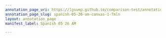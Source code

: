 ```yaml
---
annotation_page_uri: https://lgsump.github.io/comparison-test/annotations/spanish-05-26-am-canvas-1-fmln.json
annotation_page_slug: spanish-05-26-am-canvas-1-fmln
layout: annotation_page
manifest_label: Spanish 05 26 AM

---
```

